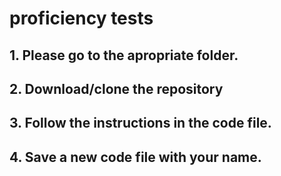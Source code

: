 # proficiency tests

## 1. Please go to the apropriate folder.
## 2. Download/clone the repository
## 3. Follow the instructions in the code file.
## 4. Save a new code file with your name.
